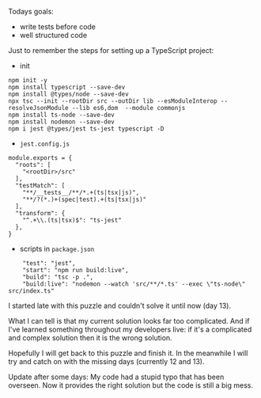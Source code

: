 Todays goals:
* write tests before code
* well structured code

Just to remember the steps for setting up a TypeScript project:
* init
```
npm init -y
npm install typescript --save-dev
npm install @types/node --save-dev
npx tsc --init --rootDir src --outDir lib --esModuleInterop --resolveJsonModule --lib es6,dom  --module commonjs
npm install ts-node --save-dev
npm install nodemon --save-dev
npm i jest @types/jest ts-jest typescript -D
```
* `jest.config.js`
```
module.exports = {
  "roots": [
    "<rootDir>/src"
  ],
  "testMatch": [
    "**/__tests__/**/*.+(ts|tsx|js)",
    "**/?(*.)+(spec|test).+(ts|tsx|js)"
  ],
  "transform": {
    "^.+\\.(ts|tsx)$": "ts-jest"
  },
}
```
* scripts in `package.json`
```
    "test": "jest",
    "start": "npm run build:live",
    "build": "tsc -p .",
    "build:live": "nodemon --watch 'src/**/*.ts' --exec \"ts-node\" src/index.ts"
```


I started late with this puzzle and couldn't solve it until now (day 13). 

What I can tell is that my current solution looks far too complicated. And if I've learned something throughout my developers live: if it's a complicated and complex solution then it is the wrong solution.

Hopefully I will get back to this puzzle and finish it. In the meanwhile I will try and catch on with the missing days (currently 12 and 13).

Update after some days: My code had a stupid typo that has been overseen. Now it provides the right solution but the code is still a big mess. 